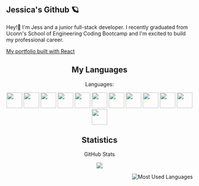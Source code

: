 

## Jessica's Github 🪐
Hey!👋 
I'm Jess and a junior full-stack developer. I recently graduated from Uconn's School of Engineering Coding Bootcamp and I'm excited to build my professional career. 

<a href="https://jessicaldaley.github.io/my-react-portfolio/">My portfolio built with React</a>

<h2 align="center">My Languages</h2>
<p align="center">Languages:</p>

<p align="center">
  <img src="https://img.shields.io/badge/CSS3-3776AB?style=for-the-badge&logo=css3&logoColor=black" height='42px'/>
  <img src="https://img.shields.io/badge/HTML5-e97f00?style=for-the-badge&logo=html5&logoColor=black" height='42px'/>
  <img src="https://img.shields.io/badge/JS-000000?style=for-the-badge&logo=javascript&logoColor=yellow" height='42px'/>
  <img src="https://img.shields.io/badge/Node.JS-000000?style=for-the-badge&logo=node.js&logoColor=green" height='42px'/>
  <img src="https://img.shields.io/badge/jQuery-000000?style=for-the-badge&logo=jquery&logoColor=blue" height='42px'/>
  <img src="https://img.shields.io/badge/Express.JS-000000?style=for-the-badge&logo=express.js&logoColor=grey" height='42px'/>
  <img src="https://img.shields.io/badge/MySQL-000000?style=for-the-badge&logo=mysql&logoColor=blue" height='42px'/>
  <img src="https://img.shields.io/badge/Bootstrap-000000?style=for-the-badge&logo=bootstrap&logoColor=purple" height='42px'/>
  <img src="https://img.shields.io/badge/Bulma-000000?style=for-the-badge&logo=bulma&logoColor=aqua" height='42px'/>
   <img src="https://img.shields.io/badge/MongoDB-000000?style=for-the-badge&logo=mongodb&logoColor=red" height='42px'/>
    <img src="https://img.shields.io/badge/React-000000?style=for-the-badge&logo=react&logoColor=blue"
height='42px'/>
     <img src="https://img.shields.io/badge/ChakraUI-000000?style=for-the-badge&logo=chakraui&logoColor=aqua"
         height='42px'/>
  
  
  
  
 </p>

<h2 align="center">Statistics</h2>
<p align="center">GitHub Stats</p>
<p align="center">
<img src="https://github-readme-stats.vercel.app/api?username=JessicaLDaley&show_icons=true&hide_border=true&theme=dark" />
</p>

<p align="center">
<img style="float: right;" alt="Most Used Languages" src="https://github-readme-stats.vercel.app/api/top-langs/?username=JessicaLDaley&layout=compact&hide_border=true&theme=dark" />
</p>
